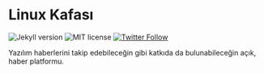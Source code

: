 # Linux Kafası

![Jekyll version](https://img.shields.io/badge/Jekyll-v3.7.4-green.svg)
![MIT license](https://img.shields.io/badge/License-MIT-blue.svg)
[![Twitter Follow](https://img.shields.io/twitter/follow/linuxkafasi.svg?style=social&label=Follow)](https://twitter.com/linuxkafasi)

Yazılım haberlerini takip edebileceğin gibi katkıda da bulunabileceğin açık, haber platformu.
